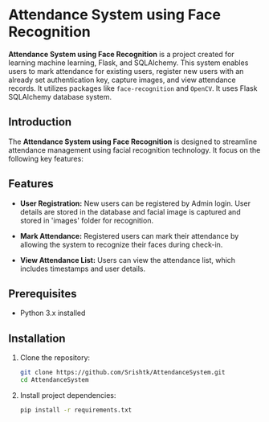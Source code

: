 # Attendance System using Face Recognition

**Attendance System using Face Recognition** is a project created for learning machine learning, Flask, and SQLAlchemy. This system enables users to mark attendance for existing users, register new users with an already set authentication key, capture images, and view attendance records. It utilizes packages like `face-recognition` and `OpenCV`. It uses Flask SQLAlchemy database system.

## Introduction

The **Attendance System using Face Recognition** is designed to streamline attendance management using facial recognition technology. It focus on the following key features:

## Features

- **User Registration:** New users can be registered by Admin login. User details are stored in the database and facial image is captured and stored in 'images' folder for recognition.

- **Mark Attendance:** Registered users can mark their attendance by allowing the system to recognize their faces during check-in.

- **View Attendance List:** Users can view the attendance list, which includes timestamps and user details.

## Prerequisites

- Python 3.x installed

## Installation

1. Clone the repository:

   ```bash
   git clone https://github.com/Srishtk/AttendanceSystem.git
   cd AttendanceSystem
2. Install project dependencies:

   ```bash
   pip install -r requirements.txt
